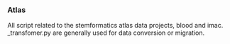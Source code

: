 ### Atlas

All script related to the stemformatics atlas data projects, blood and imac. 
_transfomer.py are generally used for data conversion or migration.
